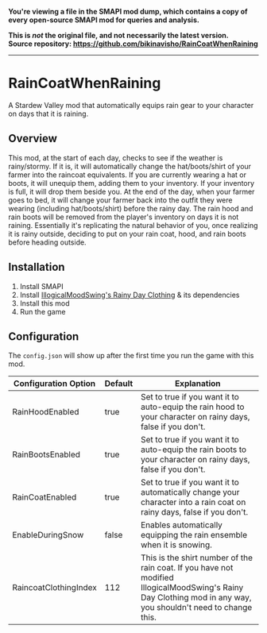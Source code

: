 **You're viewing a file in the SMAPI mod dump, which contains a copy of every open-source SMAPI mod
for queries and analysis.**

**This is _not_ the original file, and not necessarily the latest version.**  
**Source repository: https://github.com/bikinavisho/RainCoatWhenRaining**

----

# RainCoatWhenRaining
A Stardew Valley mod that automatically equips rain gear to your character on days that it is raining. 

## Overview
This mod, at the start of each day, checks to see if the weather is rainy/stormy. If it is, it will automatically change the hat/boots/shirt of your farmer into the raincoat equivalents. If you are currently wearing a hat or boots, it will unequip them, adding them to your inventory. If your inventory is full, it will drop them beside you. At the end of the day, when your farmer goes to bed, it will change your farmer back into the outfit they were wearing (including hat/boots/shirt) before the rainy day. The rain hood and rain boots will be removed from the player's inventory on days it is not raining. 
Essentially it's replicating the natural behavior of you, once realizing it is rainy outside, deciding to put on your rain coat, hood, and rain boots before heading outside. 

## Installation

1. Install SMAPI
2. Install [IllogicalMoodSwing's Rainy Day Clothing](https://www.nexusmods.com/stardewvalley/mods/1825) & its dependencies
3. Install this mod
4. Run the game

## Configuration 

The `config.json` will show up after the first time you run the game with this mod. 

| Configuration Option  | Default | Explanation                                                                                                                                                     |
|-----------------------|---------|-----------------------------------------------------------------------------------------------------------------------------------------------------------------|
| RainHoodEnabled       | true    | Set to true if you want it to auto-equip the rain hood to your character on rainy days, false if you don't.                                                     |
| RainBootsEnabled      | true    | Set to true if you want it to auto-equip the rain boots to your character on rainy days, false if you don't.                                                    |
| RainCoatEnabled       | true    | Set to true if you want it to automatically change your character into a rain coat on rainy days, false if you don't.                                           |
| EnableDuringSnow      | false   | Enables automatically equipping the rain ensemble when it is snowing.                                                                                           |
| RaincoatClothingIndex | 112     | This is the shirt number of the rain coat. If you have not modified  IllogicalMoodSwing﻿'s Rainy Day Clothing mod in any way, you shouldn't need to change this. |
